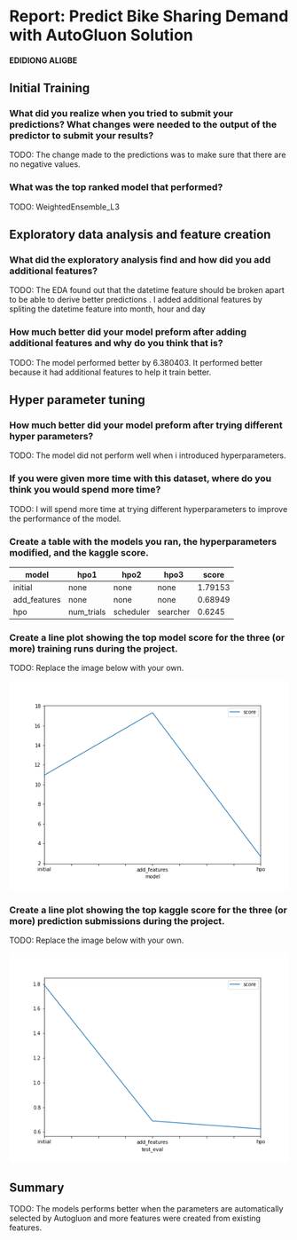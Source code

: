 # Report: Predict Bike Sharing Demand with AutoGluon Solution
#### EDIDIONG ALIGBE

## Initial Training
### What did you realize when you tried to submit your predictions? What changes were needed to the output of the predictor to submit your results?
TODO: The change made to the predictions was to make sure that there are no negative values. 

### What was the top ranked model that performed?
TODO: WeightedEnsemble_L3

## Exploratory data analysis and feature creation
### What did the exploratory analysis find and how did you add additional features?
TODO: The EDA found out that the datetime feature should be broken apart to be able to derive better predictions . I added additional features by spliting the datetime feature into month, hour and day 

### How much better did your model preform after adding additional features and why do you think that is?
TODO: The model performed better by 6.380403. It performed better because it had additional features to help it train better.

## Hyper parameter tuning
### How much better did your model preform after trying different hyper parameters?
TODO: The model did not perform well when i introduced hyperparameters.

### If you were given more time with this dataset, where do you think you would spend more time?
TODO: I will spend more time at trying different hyperparameters to improve the performance of the model.

### Create a table with the models you ran, the hyperparameters modified, and the kaggle score.
|model|hpo1|hpo2|hpo3|score|
|--|--|--|--|--|
|initial|none|none|none|1.79153|
|add_features|none|none|none|0.68949|
|hpo|num_trials|scheduler|searcher|0.6245|

### Create a line plot showing the top model score for the three (or more) training runs during the project.

TODO: Replace the image below with your own.

![model_train_score.png](img/model_train_score.png)

### Create a line plot showing the top kaggle score for the three (or more) prediction submissions during the project.

TODO: Replace the image below with your own.

![model_test_score.png](img/model_test_score.png)

## Summary
TODO: The models performs better when the parameters are automatically selected by Autogluon and more features were created from existing features.
